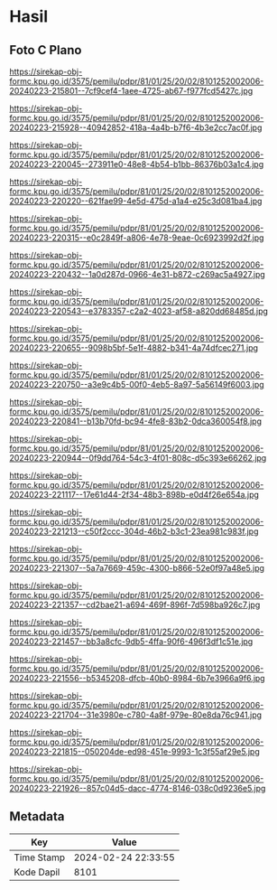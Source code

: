 # Hasil

## Foto C Plano

https://sirekap-obj-formc.kpu.go.id/3575/pemilu/pdpr/81/01/25/20/02/8101252002006-20240223-215801--7cf9cef4-1aee-4725-ab67-f977fcd5427c.jpg

https://sirekap-obj-formc.kpu.go.id/3575/pemilu/pdpr/81/01/25/20/02/8101252002006-20240223-215928--40942852-418a-4a4b-b7f6-4b3e2cc7ac0f.jpg

https://sirekap-obj-formc.kpu.go.id/3575/pemilu/pdpr/81/01/25/20/02/8101252002006-20240223-220045--273911e0-48e8-4b54-b1bb-86376b03a1c4.jpg

https://sirekap-obj-formc.kpu.go.id/3575/pemilu/pdpr/81/01/25/20/02/8101252002006-20240223-220220--621fae99-4e5d-475d-a1a4-e25c3d081ba4.jpg

https://sirekap-obj-formc.kpu.go.id/3575/pemilu/pdpr/81/01/25/20/02/8101252002006-20240223-220315--e0c2849f-a806-4e78-9eae-0c6923992d2f.jpg

https://sirekap-obj-formc.kpu.go.id/3575/pemilu/pdpr/81/01/25/20/02/8101252002006-20240223-220432--1a0d287d-0966-4e31-b872-c269ac5a4927.jpg

https://sirekap-obj-formc.kpu.go.id/3575/pemilu/pdpr/81/01/25/20/02/8101252002006-20240223-220543--e3783357-c2a2-4023-af58-a820dd68485d.jpg

https://sirekap-obj-formc.kpu.go.id/3575/pemilu/pdpr/81/01/25/20/02/8101252002006-20240223-220655--9098b5bf-5e1f-4882-b341-4a74dfcec271.jpg

https://sirekap-obj-formc.kpu.go.id/3575/pemilu/pdpr/81/01/25/20/02/8101252002006-20240223-220750--a3e9c4b5-00f0-4eb5-8a97-5a56149f6003.jpg

https://sirekap-obj-formc.kpu.go.id/3575/pemilu/pdpr/81/01/25/20/02/8101252002006-20240223-220841--b13b70fd-bc94-4fe8-83b2-0dca360054f8.jpg

https://sirekap-obj-formc.kpu.go.id/3575/pemilu/pdpr/81/01/25/20/02/8101252002006-20240223-220944--0f9dd764-54c3-4f01-808c-d5c393e66262.jpg

https://sirekap-obj-formc.kpu.go.id/3575/pemilu/pdpr/81/01/25/20/02/8101252002006-20240223-221117--17e61d44-2f34-48b3-898b-e0d4f26e654a.jpg

https://sirekap-obj-formc.kpu.go.id/3575/pemilu/pdpr/81/01/25/20/02/8101252002006-20240223-221213--c50f2ccc-304d-46b2-b3c1-23ea981c983f.jpg

https://sirekap-obj-formc.kpu.go.id/3575/pemilu/pdpr/81/01/25/20/02/8101252002006-20240223-221307--5a7a7669-459c-4300-b866-52e0f97a48e5.jpg

https://sirekap-obj-formc.kpu.go.id/3575/pemilu/pdpr/81/01/25/20/02/8101252002006-20240223-221357--cd2bae21-a694-469f-896f-7d598ba926c7.jpg

https://sirekap-obj-formc.kpu.go.id/3575/pemilu/pdpr/81/01/25/20/02/8101252002006-20240223-221457--bb3a8cfc-9db5-4ffa-90f6-496f3df1c51e.jpg

https://sirekap-obj-formc.kpu.go.id/3575/pemilu/pdpr/81/01/25/20/02/8101252002006-20240223-221556--b5345208-dfcb-40b0-8984-6b7e3966a9f6.jpg

https://sirekap-obj-formc.kpu.go.id/3575/pemilu/pdpr/81/01/25/20/02/8101252002006-20240223-221704--31e3980e-c780-4a8f-979e-80e8da76c941.jpg

https://sirekap-obj-formc.kpu.go.id/3575/pemilu/pdpr/81/01/25/20/02/8101252002006-20240223-221815--050204de-ed98-451e-9993-1c3f55af29e5.jpg

https://sirekap-obj-formc.kpu.go.id/3575/pemilu/pdpr/81/01/25/20/02/8101252002006-20240223-221926--857c04d5-dacc-4774-8146-038c0d9236e5.jpg


## Metadata

| Key        | Value               |
| ---------- | ------------------- |
| Time Stamp | 2024-02-24 22:33:55 |
| Kode Dapil | 8101                |



